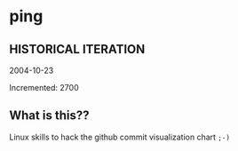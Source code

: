 # ping

## HISTORICAL ITERATION
2004-10-23

Incremented: 2700

## What is this?? 
Linux skills to hack the github commit visualization chart `;-)`
